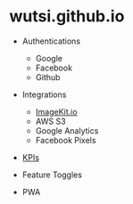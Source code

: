 # wutsi.github.io


- Authentications
  - Google
  - Facebook
  - Github
  
- Integrations
  - [ImageKit.io](design/integration/imagekit.io)
  - AWS S3
  - Google Analytics
  - Facebook Pixels
  
- [KPIs](design/kpi)
- Feature Toggles
- PWA

